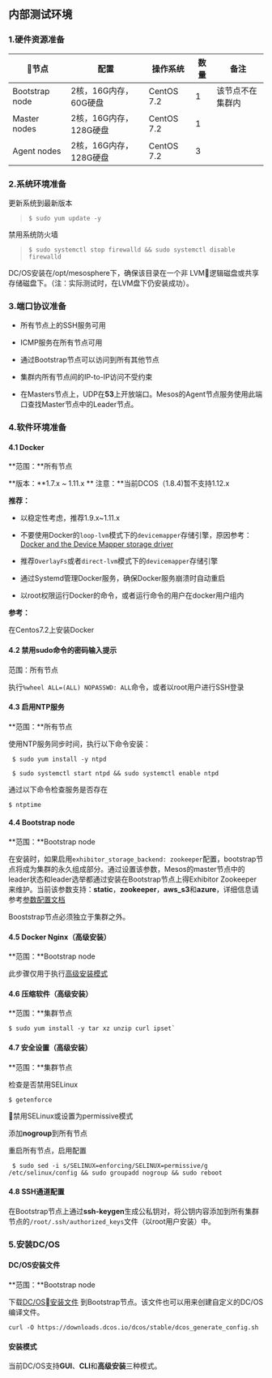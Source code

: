 ## 内部测试环境

### 1.硬件资源准备

| 节点 | 配置 | 操作系统 | 数量 | 备注 |
| --- | --- | --- | --- | --- |
| Bootstrap node | 2核，16G内存，60G硬盘 | CentOS 7.2 | 1 | 该节点不在集群内 |
| Master nodes | 2核，16G内存，128G硬盘 | CentOS 7.2 | 1 |  |
| Agent nodes | 2核，16G内存，128G硬盘 | CentOS 7.2 | 3 |  |

### 2.系统环境准备

更新系统到最新版本

> `$ sudo yum update -y`

禁用系统防火墙

> `$ sudo systemctl stop firewalld && sudo systemctl disable firewalld`

DC\/OS安装在\/opt\/mesosphere下，确保该目录在一个非 LVM逻辑磁盘或共享存储磁盘下。（注：实际测试时，在LVM盘下仍安装成功）。

### 3.端口协议准备

* 所有节点上的SSH服务可用

* ICMP服务在所有节点可用

* 通过Bootstrap节点可以访问到所有其他节点

* 集群内所有节点间的IP-to-IP访问不受约束

* 在Masters节点上，UDP在**53**上开放端口。Mesos的Agent节点服务使用此端口查找Master节点中的Leader节点。


### 4.软件环境准备

#### 4.1 Docker

**范围：**所有节点

**版本：**1.7.x ~ 1.11.x ** 注意：**当前DCOS（1.8.4\)暂不支持1.12.x

**推荐：**

* 以稳定性考虑，推荐1.9.x~1.11.x

* 不要使用Docker的`loop-lvm`模式下的`devicemapper`存储引擎，原因参考：[Docker and the Device Mapper storage driver](https://docs.docker.com/engine/userguide/storagedriver/device-mapper-driver/)

* 推荐`OverlayFs`或者`direct-lvm`模式下的`devicemapper`存储引擎

* 通过Systemd管理Docker服务，确保Docker服务崩溃时自动重启

* 以root权限运行Docker的命令，或者运行命令的用户在docker用户组内


**参考：**

在Centos7.2上安装Docker

#### 4.2 禁用sudo命令的密码输入提示

范围：所有节点

执行`%wheel ALL=(ALL) NOPASSWD: ALL`命令，或者以root用户进行SSH登录

#### 4.3 启用NTP服务

**范围：**所有节点

使用NTP服务同步时间，执行以下命令安装：

```
 $ sudo yum install -y ntpd

 $ sudo systemctl start ntpd && sudo systemctl enable ntpd
```

通过以下命令检查服务是否存在

```
$ ntptime
```

#### 4.4 Bootstrap node

**范围：**Bootstrap node

在安装时，如果启用`exhibitor_storage_backend: zookeeper`配置，bootstrap节点将成为集群的永久组成部分。通过设置该参数，Mesos的master节点中的leader状态和leader选举都通过安装在Bootstrap节点上得Exhibitor Zookeeper来维护。当前该参数支持：**static**，**zookeeper**，**aws\_s3**和**azure**，详细信息请参考[参数配置文档](https://dcos.io/docs/1.8/administration/installing/custom/configuration-parameters/)

Booststrap节点必须独立于集群之外。

#### 4.5 Docker Nginx（高级安装）

**范围：**Bootstrap node

此步骤仅用于执行[高级安装模式](https://dcos.io/docs/1.8/administration/installing/custom/advanced/)

#### 4.6 压缩软件（高级安装）

**范围：**集群节点

    $ sudo yum install -y tar xz unzip curl ipset`

#### 4.7 安全设置（高级安装）

**范围：**集群节点

检查是否禁用SELinux

```
$ getenforce
```

禁用SELinux或设置为permissive模式

添加**nogroup**到所有节点

重启所有节点，启用配置

```
 $ sudo sed -i s/SELINUX=enforcing/SELINUX=permissive/g /etc/selinux/config && sudo groupadd nogroup && sudo reboot
```

#### 4.8 SSH通道配置

在Bootstrap节点上通过**ssh-keygen**生成公私钥对，将公钥内容添加到所有集群节点的`/root/.ssh/authorized_keys`文件（以root用户安装）中。

### 5.安装DC\/OS

#### DC\/OS安装文件

**范围：**Bootstrap node

下载[DC\/OS安装文件](https://downloads.dcos.io/dcos/stable/dcos_generate_config.sh) 到Bootstrap节点。该文件也可以用来创建自定义的DC\/OS编译文件。

```
curl -O https://downloads.dcos.io/dcos/stable/dcos_generate_config.sh
```

#### 安装模式

当前DC\/OS支持**GUI**、**CLI**和**高级安装**三种模式。

